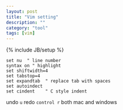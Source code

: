 ```yaml
---
layout: post
title: "Vim setting"
description: ""
category: "tool"
tags: [vim]
---
```

{% include JB/setup %}

    set nu  " line number
    syntax on " highlight
    set shiftwidth=4
    set tabstop=4
    set expandtab  " replace tab with spaces
    set autoindect
    set cindent    " C style indent

undo `u`
redo `control r` both mac and windows
